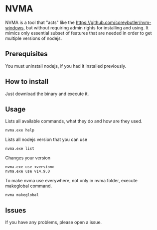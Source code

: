 # NVMA

NVMA is a tool that "acts" like the https://github.com/coreybutler/nvm-windows, but without requiring admin rights for installing and using. 
It mimics only essential subset of features that are needed in order to get multiple versions of nodejs. 

## Prerequisites

You must uninstall nodejs, if you had it installed previously.

## How to install

Just download the binary and execute it.

## Usage

Lists all available commands, what they do and how are they used.
```
nvma.exe help
```

Lists all nodejs version that you can use
```
nvma.exe list
```

Changes your version
```
nvma.exe use <version>
nvma.exe use v14.9.0
```

To make nvma use everywhere, not only in nvma folder, execute makeglobal command.
```
nvma makeglobal
```

## Issues

If you have any problems, please open a issue.
